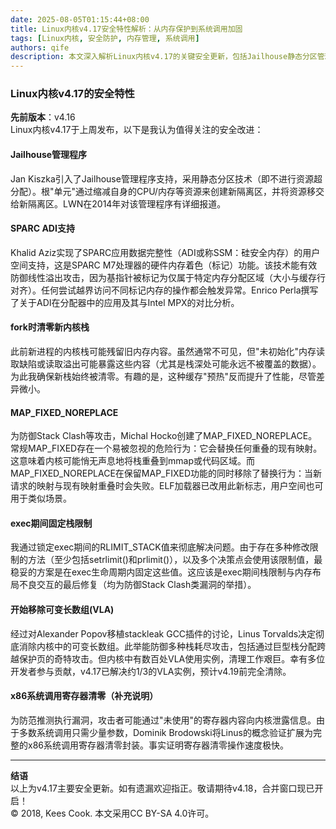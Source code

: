```yaml
---
date: 2025-08-05T01:15:44+08:00
title: Linux内核v4.17安全特性解析：从内存保护到系统调用加固
tags: [Linux内核, 安全防护, 内存管理, 系统调用]
authors: qife
description: 本文深入解析Linux内核v4.17的关键安全更新，包括Jailhouse静态分区管理、SPARC ADI内存标记技术、内核栈清零、MAP_FIXED_NOREPLACE内存映射保护以及VLA消除计划等核心安全增强措施。
---
```


### Linux内核v4.17的安全特性

**先前版本**：v4.16  
Linux内核v4.17于上周发布，以下是我认为值得关注的安全改进：

#### Jailhouse管理程序
Jan Kiszka引入了Jailhouse管理程序支持，采用静态分区技术（即不进行资源超分配）。根"单元"通过缩减自身的CPU/内存等资源来创建新隔离区，并将资源移交给新隔离区。LWN在2014年对该管理程序有详细报道。

#### SPARC ADI支持
Khalid Aziz实现了SPARC应用数据完整性（ADI或称SSM：硅安全内存）的用户空间支持，这是SPARC M7处理器的硬件内存着色（标记）功能。该技术能有效防御线性溢出攻击，因为基指针被标记为仅属于特定内存分配区域（大小与缓存行对齐）。任何尝试越界访问不同标记内存的操作都会触发异常。Enrico Perla撰写了关于ADI在分配器中的应用及其与Intel MPX的对比分析。

#### fork时清零新内核栈
此前新进程的内核栈可能残留旧内存内容。虽然通常不可见，但"未初始化"内存读取缺陷或读取溢出可能暴露这些内容（尤其是栈深处可能永远不被覆盖的数据）。为此我确保新栈始终被清零。有趣的是，这种缓存"预热"反而提升了性能，尽管差异微小。

#### MAP_FIXED_NOREPLACE
为防御Stack Clash等攻击，Michal Hocko创建了MAP_FIXED_NOREPLACE。常规MAP_FIXED存在一个易被忽视的危险行为：它会替换任何重叠的现有映射。这意味着内核可能悄无声息地将栈重叠到mmap或代码区域。而MAP_FIXED_NOREPLACE在保留MAP_FIXED功能的同时移除了替换行为：当新请求的映射与现有映射重叠时会失败。ELF加载器已改用此新标志，用户空间也可用于类似场景。

#### exec期间固定栈限制
我通过锁定exec期间的RLIMIT_STACK值来彻底解决问题。由于存在多种修改限制的方法（至少包括setrlimit()和prlimit()），以及多个决策点会使用该限制值，最稳妥的方案是在exec生命周期内固定这些值。这应该是exec期间栈限制与内存布局不良交互的最后修复（均为防御Stack Clash类漏洞的举措）。

#### 开始移除可变长数组(VLA)
经过对Alexander Popov移植stackleak GCC插件的讨论，Linus Torvalds决定彻底消除内核中的可变长数组。此举能防御多种栈耗尽攻击，包括通过巨型栈分配跨越保护页的奇特攻击。但内核中有数百处VLA使用实例，清理工作艰巨。幸有多位开发者参与贡献，v4.17已解决约1/3的VLA实例，预计v4.19前完全清除。

#### x86系统调用寄存器清零（补充说明）
为防范推测执行漏洞，攻击者可能通过"未使用"的寄存器内容向内核泄露信息。由于多数系统调用只需少量参数，Dominik Brodowski将Linus的概念验证扩展为完整的x86系统调用寄存器清零封装。事实证明寄存器清零操作速度极快。

---

**结语**  
以上为v4.17主要安全更新。如有遗漏欢迎指正。敬请期待v4.18，合并窗口现已开启！  
© 2018, Kees Cook. 本文采用CC BY-SA 4.0许可。